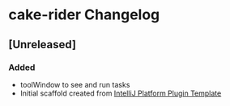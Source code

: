 <!-- Keep a Changelog guide -> https://keepachangelog.com -->

# cake-rider Changelog

## [Unreleased]
### Added
- toolWindow to see and run tasks
- Initial scaffold created from [IntelliJ Platform Plugin Template](https://github.com/JetBrains/intellij-platform-plugin-template)
